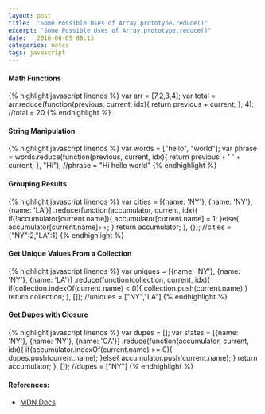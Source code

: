 ```yaml
---
layout: post
title:  "Some Possible Uses of Array.prototype.reduce()"
excerpt: "Some Possible Uses of Array.prototype.reduce()"
date:   2016-08-05 08:13
categories: notes
tags: javascript
---
```


#### Math Functions
<p></p>
{% highlight javascript linenos %}
var arr = [7,2,3,4];
var total = arr.reduce(function(previous, current, idx){
    return previous + current;
}, 4); 
//total = 20  
{% endhighlight %}
<p></p>

#### String Manipulation
<p></p>
{% highlight javascript linenos %}
var words = ["hello", "world"];
var phrase = words.reduce(function(previous, current, idx){
    return previous + ' ' + current;
}, "Hi"); 
//phrase = "Hi hello world"
{% endhighlight %}
<p></p>

#### Grouping Results
<p></p>
{% highlight javascript linenos %}
var cities = [{name: 'NY'}, {name: 'NY'}, {name: 'LA'}]
    .reduce(function(accumulator, current, idx){
        if(!accumulator[current.name]){
            accumulator[current.name] = 1;
        }else{
            accumulator[current.name]++; 
        }
        return accumulator;
    }, {});
//cities = {"NY":2,"LA":1}
{% endhighlight %}
<p></p>

#### Get Unique Values From a Collection
<p></p>
{% highlight javascript linenos %}
var uniques = [{name: 'NY'}, {name: 'NY'}, {name: 'LA'}]
    .reduce(function(collection, current, idx){
        if(collection.indexOf(current.name) < 0){
            collection.push(current.name)
        }
        return collection;
    }, []);
//uniques = ["NY","LA"]
{% endhighlight %}
<p></p>

#### Get Dupes with Closure
<p></p>
{% highlight javascript linenos %}
var dupes = [];
var states = [{name: 'NY'}, {name: 'NY'}, {name: 'CA'}]
    .reduce(function(accumulator, current, idx){
        if(accumulator.indexOf(current.name) >= 0){
            dupes.push(current.name); 
        }else{
            accumulator.push(current.name);
        }
        return accumulator;
    }, []);
//dupes = ["NY"]
{% endhighlight %}
  
<aside>
  <h4>References:</h4>
  <ul>
    <li>
      <a href="https://developer.mozilla.org/en-US/docs/Web/JavaScript/Reference/Global_Objects/Array/Reduce" target="_blank">
        MDN Docs
      </a>
    </li>
  </ul>
</aside>
